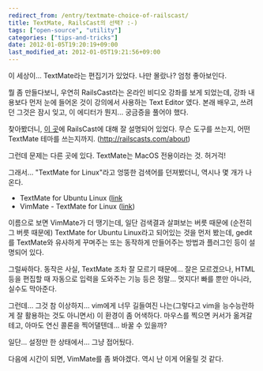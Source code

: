 ```yaml
---
redirect_from: /entry/textmate-choice-of-railscast/
title: TextMate, RailsCast의 선택? :-)
tags: ["open-source", "utility"]
categories: ["tips-and-tricks"]
date: 2012-01-05T19:20:19+09:00
last_modified_at: 2012-01-05T19:21:56+09:00
---
```

이 세상이... TextMate라는 편집기가 있었다. 나만 몰랐나? 엄청 좋아보인다.

뭘 좀 만들다보니, 우연히 RailsCast라는 온라인 비디오 강좌를 보게 되었는데,
강좌 내용보다 먼저 눈에 들어온 것이 강의에서 사용하는 Text Editor 였다.
본래 배우고, 쓰려던 그것은 잠시 잊고, 이 에디터가 뭔지...
궁금증을 풀어야 했다.

찾아봤더니, [이 곳](http://railscasts.com/about)에 RailsCast에 대해 잘
설명되어 있었다. 무슨 도구를 쓰는지, 어떤 TextMate 테마를 쓰는지까지.
(<http://railscasts.com/about>)

그런데 문제는 다른 곳에 있다. TextMate는 MacOS 전용이라는 것. 허거걱!

그래서... "TextMate for Linux"라고 엉뚱한 검색어를 던져봤더니, 역시나 몇
개가 나온다.

- TextMate for Ubuntu Linux ([link](http://blog.sudobits.com/2011/04/02/textmate-for-ubuntu-linux/)  
- VimMate - TextMate for Linux ([link](http://vimmate.rubyforge.org/))  

이름으로 보면 VimMate가 더 땡기는데, 일단 검색결과 살펴보는 버릇 때문에
(순전히 그 버릇 때문에) TextMate for Ubuntu Linux라고 되어있는 것을 먼저
봤는데, gedit를 TextMate와 유사하게 꾸며주는 또는 동작하게 만들어주는
방법과 플러그인 등이 설명되어 있다.

그럴싸하다. 동작은 사실, TextMate 조차 잘 모르기 때문에... 잘은 모르겠으나,
HTML 등을 편집할 때 자동으로 입력을 도와주는 기능 등은 정말... 멋지다!
빠를 뿐만 아니라, 실수도 막아준다.

그런데... 그것 참 이상하지... vim에게 너무 길들여진 나는(그렇다고 vim을
능수능란하게 잘 활용하는 것도 아니면서) 이 환경이 좀 어색하다. 마우스를
찍으면 커서가 옮겨갈테고, 아마도 연신 콜론을 찍어댈텐데... 바꿀 수 있을까?

일단... 설정만 한 상태에서... 그냥 접어뒀다.

다음에 시간이 되면, VimMate를 좀 봐야겠다. 역시 난 이게 어울릴 것 같다.
